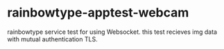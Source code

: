 # rainbowtype-apptest-webcam

rainbowtype service test for using Websocket.
this test recieves img data with mutual authentication TLS.